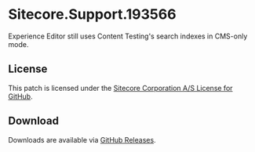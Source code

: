 # Sitecore.Support.193566
Experience Editor still uses Content Testing's search indexes in CMS-only mode.

## License  
This patch is licensed under the [Sitecore Corporation A/S License for GitHub](https://github.com/sitecoresupport/Sitecore.Support.193566/blob/master/LICENSE).  

## Download  
Downloads are available via [GitHub Releases](https://github.com/sitecoresupport/Sitecore.Support.193566/releases).  
